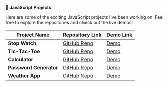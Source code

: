 🚀 **JavaScript Projects**

Here are some of the exciting JavaScript projects I've been working on. Feel free to explore the repositories and check out the live demos!

| Project Name     | Repository Link                               | Demo Link                                  |
|------------------|-----------------------------------------------|--------------------------------------------|
| **Stop Watch**  | [GitHub Repo](https://github.com/Rimsha30laraib/JavaScript_Projects/tree/main/Stop-Watch) | [Demo](https://fancy-sfogliatella-c0a004.netlify.app/)|
| **Tic-Tac-Toe**   | [GitHub Repo](https://github.com/Rimsha30laraib/JavaScript_Projects/tree/main/Tic-Tac-Toe) | [Demo](https://cheerful-gumdrop-db06ce.netlify.app/) |
| **Calculator**   | [GitHub Repo](https://github.com/Rimsha30laraib/JavaScript_Projects/tree/main/Calculator) | [Demo](https://darling-kangaroo-7915f9.netlify.app/) |
| **Password Generator**  | [GitHub Repo](https://github.com/Rimsha30laraib/JavaScript_Projects/tree/main/Password-Generator) | [Demo](https://spontaneous-pasca-614ba8.netlify.app/)|
| **Weather App**   | [GitHub Repo](https://github.com/Rimsha30laraib/JavaScript_Projects/tree/main/Weather-App) | [Demo](https://magenta-haupia-095bd0.netlify.app/) |

